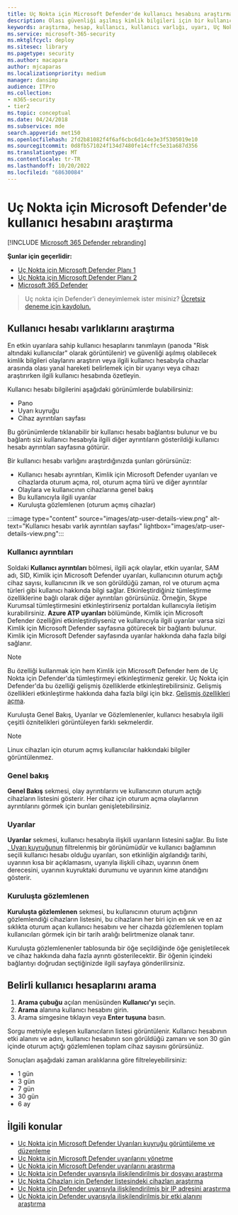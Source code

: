 ```yaml
---
title: Uç Nokta için Microsoft Defender'de kullanıcı hesabını araştırma
description: Olası güvenliği aşılmış kimlik bilgileri için bir kullanıcı hesabını araştırın veya araştırma sırasında ilişkili kullanıcı hesabında özetleyin.
keywords: araştırma, hesap, kullanıcı, kullanıcı varlığı, uyarı, Uç Nokta için Microsoft Defender
ms.service: microsoft-365-security
ms.mktglfcycl: deploy
ms.sitesec: library
ms.pagetype: security
ms.author: macapara
author: mjcaparas
ms.localizationpriority: medium
manager: dansimp
audience: ITPro
ms.collection:
- m365-security
- tier2
ms.topic: conceptual
ms.date: 04/24/2018
ms.subservice: mde
search.appverid: met150
ms.openlocfilehash: 2fd2b81082f4f6af6cbc6d1c4e3e3f5305019e10
ms.sourcegitcommit: 0d8fb571024f134d7480fe14cffc5e31a687d356
ms.translationtype: MT
ms.contentlocale: tr-TR
ms.lasthandoff: 10/20/2022
ms.locfileid: "68630084"
---
```

# <a name="investigate-a-user-account-in-microsoft-defender-for-endpoint"></a>Uç Nokta için Microsoft Defender'de kullanıcı hesabını araştırma

[!INCLUDE [Microsoft 365 Defender rebranding](../../includes/microsoft-defender.md)]

**Şunlar için geçerlidir:**
- [Uç Nokta için Microsoft Defender Planı 1](https://go.microsoft.com/fwlink/p/?linkid=2154037)
- [Uç Nokta için Microsoft Defender Planı 2](https://go.microsoft.com/fwlink/p/?linkid=2154037)
- [Microsoft 365 Defender](https://go.microsoft.com/fwlink/?linkid=2118804)


> Uç nokta için Defender'i deneyimlemek ister misiniz? [Ücretsiz deneme için kaydolun.](https://signup.microsoft.com/create-account/signup?products=7f379fee-c4f9-4278-b0a1-e4c8c2fcdf7e&ru=https://aka.ms/MDEp2OpenTrial?ocid=docs-wdatp-investigatgeuser-abovefoldlink)

## <a name="investigate-user-account-entities"></a>Kullanıcı hesabı varlıklarını araştırma

En etkin uyarılara sahip kullanıcı hesaplarını tanımlayın (panoda "Risk altındaki kullanıcılar" olarak görüntülenir) ve güvenliği aşılmış olabilecek kimlik bilgileri olaylarını araştırın veya ilgili kullanıcı hesabıyla cihazlar arasında olası yanal hareketi belirlemek için bir uyarıyı veya cihazı araştırırken ilgili kullanıcı hesabında özetleyin.

Kullanıcı hesabı bilgilerini aşağıdaki görünümlerde bulabilirsiniz:

- Pano
- Uyarı kuyruğu
- Cihaz ayrıntıları sayfası

Bu görünümlerde tıklanabilir bir kullanıcı hesabı bağlantısı bulunur ve bu bağlantı sizi kullanıcı hesabıyla ilgili diğer ayrıntıların gösterildiği kullanıcı hesabı ayrıntıları sayfasına götürür.

Bir kullanıcı hesabı varlığını araştırdığınızda şunları görürsünüz:

- Kullanıcı hesabı ayrıntıları, Kimlik için Microsoft Defender uyarıları ve cihazlarda oturum açma, rol, oturum açma türü ve diğer ayrıntılar
- Olaylara ve kullanıcının cihazlarına genel bakış
- Bu kullanıcıyla ilgili uyarılar
- Kuruluşta gözlemlenen (oturum açmış cihazlar)

:::image type="content" source="images/atp-user-details-view.png" alt-text="Kullanıcı hesabı varlık ayrıntıları sayfası" lightbox="images/atp-user-details-view.png":::

### <a name="user-details"></a>Kullanıcı ayrıntıları

Soldaki **Kullanıcı ayrıntıları** bölmesi, ilgili açık olaylar, etkin uyarılar, SAM adı, SID, Kimlik için Microsoft Defender uyarıları, kullanıcının oturum açtığı cihaz sayısı, kullanıcının ilk ve son görüldüğü zaman, rol ve oturum açma türleri gibi kullanıcı hakkında bilgi sağlar. Etkinleştirdiğiniz tümleştirme özelliklerine bağlı olarak diğer ayrıntıları görürsünüz. Örneğin, Skype Kurumsal tümleştirmesini etkinleştirirseniz portaldan kullanıcıyla iletişim kurabilirsiniz. **Azure ATP uyarıları** bölümünde, Kimlik için Microsoft Defender özelliğini etkinleştirdiyseniz ve kullanıcıyla ilgili uyarılar varsa sizi Kimlik için Microsoft Defender sayfasına götürecek bir bağlantı bulunur. Kimlik için Microsoft Defender sayfasında uyarılar hakkında daha fazla bilgi sağlanır.

> [!NOTE]
> Bu özelliği kullanmak için hem Kimlik için Microsoft Defender hem de Uç Nokta için Defender'da tümleştirmeyi etkinleştirmeniz gerekir. Uç Nokta için Defender'da bu özelliği gelişmiş özelliklerde etkinleştirebilirsiniz. Gelişmiş özellikleri etkinleştirme hakkında daha fazla bilgi için bkz. [Gelişmiş özellikleri açma](advanced-features.md).

Kuruluşta Genel Bakış, Uyarılar ve Gözlemlenenler, kullanıcı hesabıyla ilgili çeşitli öznitelikleri görüntüleyen farklı sekmelerdir.


>[!NOTE]
>Linux cihazları için oturum açmış kullanıcılar hakkındaki bilgiler görüntülenmez.


### <a name="overview"></a>Genel bakış

**Genel Bakış** sekmesi, olay ayrıntılarını ve kullanıcının oturum açtığı cihazların listesini gösterir. Her cihaz için oturum açma olaylarının ayrıntılarını görmek için bunları genişletebilirsiniz.

### <a name="alerts"></a>Uyarılar

**Uyarılar** sekmesi, kullanıcı hesabıyla ilişkili uyarıların listesini sağlar. Bu liste [, Uyarı kuyruğunun](alerts-queue.md) filtrelenmiş bir görünümüdür ve kullanıcı bağlamının seçili kullanıcı hesabı olduğu uyarıları, son etkinliğin algılandığı tarihi, uyarının kısa bir açıklamasını, uyarıyla ilişkili cihazı, uyarının önem derecesini, uyarının kuyruktaki durumunu ve uyarının kime atandığını gösterir.

### <a name="observed-in-organization"></a>Kuruluşta gözlemlenen

**Kuruluşta gözlemlenen** sekmesi, bu kullanıcının oturum açtığının gözlemlendiği cihazların listesini, bu cihazların her biri için en sık ve en az sıklıkta oturum açan kullanıcı hesabını ve her cihazda gözlemlenen toplam kullanıcıları görmek için bir tarih aralığı belirtmenize olanak tanır.

Kuruluşta gözlemlenenler tablosunda bir öğe seçildiğinde öğe genişletilecek ve cihaz hakkında daha fazla ayrıntı gösterilecektir. Bir öğenin içindeki bağlantıyı doğrudan seçtiğinizde ilgili sayfaya gönderilirsiniz.

## <a name="search-for-specific-user-accounts"></a>Belirli kullanıcı hesaplarını arama

1. **Arama çubuğu** açılan menüsünden **Kullanıcı'yı** seçin.
2. **Arama** alanına kullanıcı hesabını girin.
3. Arama simgesine tıklayın veya **Enter tuşuna** basın.

Sorgu metniyle eşleşen kullanıcıların listesi görüntülenir. Kullanıcı hesabının etki alanını ve adını, kullanıcı hesabının son görüldüğü zamanı ve son 30 gün içinde oturum açtığı gözlemlenen toplam cihaz sayısını görürsünüz.

Sonuçları aşağıdaki zaman aralıklarına göre filtreleyebilirsiniz:

- 1 gün
- 3 gün
- 7 gün
- 30 gün
- 6 ay

## <a name="related-topics"></a>İlgili konular

- [Uç Nokta için Microsoft Defender Uyarıları kuyruğu görüntüleme ve düzenleme](alerts-queue.md)
- [Uç Nokta için Microsoft Defender uyarılarını yönetme](manage-alerts.md)
- [Uç Nokta için Microsoft Defender uyarılarını araştırma](investigate-alerts.md)
- [Uç Nokta için Defender uyarısıyla ilişkilendirilmiş bir dosyayı araştırma](investigate-files.md)
- [Uç Nokta Cihazları için Defender listesindeki cihazları araştırma](investigate-machines.md)
- [Uç Nokta için Defender uyarısıyla ilişkilendirilmiş bir IP adresini araştırma](investigate-ip.md)
- [Uç Nokta için Defender uyarısıyla ilişkilendirilmiş bir etki alanını araştırma](investigate-domain.md)
